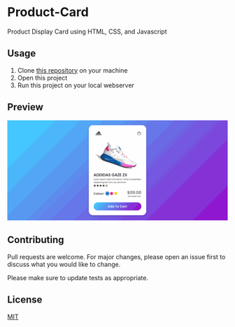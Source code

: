 # Product-Card

Product Display Card using HTML, CSS, and Javascript

## Usage

1. Clone [this repository](https://github.com/btrx/Product-Card) on your machine
2. Open this project
3. Run this project on your local webserver

## Preview
![Image](https://github.com/btrx/Product-Card/blob/main/Animation.gif)

## Contributing
Pull requests are welcome. For major changes, please open an issue first to discuss what you would like to change.

Please make sure to update tests as appropriate.

## License
[MIT](https://choosealicense.com/licenses/mit/)
